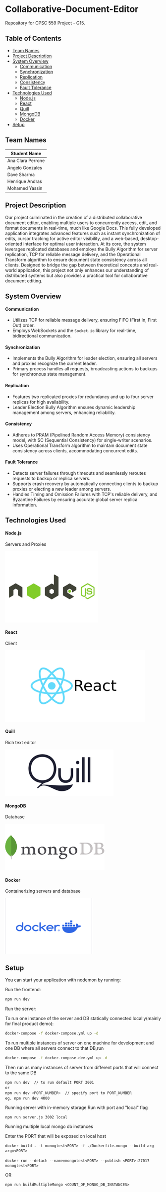 # Collaborative-Document-Editor
Repository for CPSC 559 Project - G15.

## Table of Contents
- [Team Names](#team-names)
- [Project Description](#project-description)
- [System Overview](#system-overview)
  - [Communication](#communication)
  - [Synchronization](#synchronization)
  - [Replication](#replication)
  - [Consistency](#consistency)
  - [Fault Tolerance](#fault-tolerance)
- [Technologies Used](#technologies-used)
  - [Node.js](#nodejs)
  - [React](#react)
  - [Quill](#quill)
  - [MongoDB](#mongodb)
  - [Docker](#docker)
- [Setup](#setup)

## Team Names

| Student Name      |
|-------------------|
| Ana Clara Perrone |
| Angelo Gonzales   |
| Dave Sharma       |
| Henrique Andras   |
| Mohamed Yassin    |

## Project Description

Our project culminated in the creation of a distributed collaborative document editor, enabling multiple users to concurrently access, edit, and format documents in real-time, much like Google Docs. This fully developed application integrates advanced features such as instant synchronization of edits, cursor tracking for active editor visibility, and a web-based, desktop-oriented interface for optimal user interaction. At its core, the system leverages replicated databases and employs the Bully Algorithm for server replication, TCP for reliable message delivery, and the Operational Transform algorithm to ensure document state consistency across all clients. Designed to bridge the gap between theoretical concepts and real-world application, this project not only enhances our understanding of distributed systems but also provides a practical tool for collaborative document editing.


## System Overview

#### Communication
- Utilizes TCP for reliable message delivery, ensuring FIFO (First In, First Out) order.
- Employs WebSockets and the `Socket.io` library for real-time, bidirectional communication.

#### Synchronization
- Implements the Bully Algorithm for leader election, ensuring all servers and proxies recognize the current leader.
- Primary process handles all requests, broadcasting actions to backups for synchronous state management.

#### Replication
- Features two replicated proxies for redundancy and up to four server replicas for high availability.
- Leader Election Bully Algorithm ensures dynamic leadership management among servers, enhancing reliability.

#### Consistency
- Adheres to PRAM (Pipelined Random Access Memory) consistency model, with SC (Sequential Consistency) for single-writer scenarios.
- Uses Operational Transform algorithm to maintain document state consistency across clients, accommodating concurrent edits.

#### Fault Tolerance
- Detects server failures through timeouts and seamlessly reroutes requests to backup or replica servers.
- Supports crash recovery by automatically connecting clients to backup proxies or electing a new leader among servers.
- Handles Timing and Omission Failures with TCP's reliable delivery, and Byzantine Failures by ensuring accurate global server replica information.


## Technologies Used

#### Node.js
Servers and Proxies

<img src="/img/nodejs-logo.jpg" alt="Alt Text" width="300" height="230">

#### React
Client

<img src="/img/react-logo.png" alt="Alt Text" width="450" height="230">

#### Quill
Rich text editor

<img src="/img/quill-logo.png" alt="Alt Text" width="350" height="150">


#### MongoDB
Database

<img src="/img/mongodb-logo.jpg" alt="Alt Text" width="320" height="150">

#### Docker
Containerizing servers and database

<img src="/img/docker-logo.png" alt="Alt Text" width="280" height="180">

## Setup

You can start your application with nodemon by running:

Run the frontend:

```bash
npm run dev
```

Run the server:

To run one instance of the server and DB statically connected locally(mainly for final product demo):
```bash
docker-compose -f docker-compose.yml up -d
```


To run multiple instances of server on one machine for development and one DB where all servers connect to that DB,run
```bash
docker-compose -f docker-compose-dev.yml up -d
```
Then run as many instances of server from different ports that will
connect to the same DB
```bash
npm run dev  // to run default PORT 3001
or
npm run dev <PORT_NUMBER>  // specify port to PORT_NUMBER
eg. npm run dev 4000
```

Running server with in-memory storage
Run with port and "local" flag
```
npm run server.js 3002 local
```


Running multiple local mongo db instances

Enter the PORT that will be exposed on local host
```
docker build . -t monogtest<PORT> -f ./Dockerfile.mongo --build-arg arg=<PORT>

docker run --detach --name=mongotest<PORT> --publish <PORT>:27017 monogtest<PORT>
```

OR

```
npm run buildMultipleMongo <COUNT_OF_MONGO_DB_INSTANCES>
```
